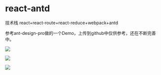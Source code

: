 # react-antd
技术栈 react+react-route+react-reduce+webpack+antd

参考ant-design-pro做的一个Demo，上传到github中仅供参考，还在不断完善中。

![](http://ww1.sinaimg.cn/large/dae591dbly1fpch1vgqphj21ow180tkv.jpg)


![](http://ww1.sinaimg.cn/large/dae591dbly1fpch1vcq0kj20pq17641h.jpg)


![](http://ww1.sinaimg.cn/large/dae591dbly1fpch1vcwp4j20qk16y76w.jpg)
